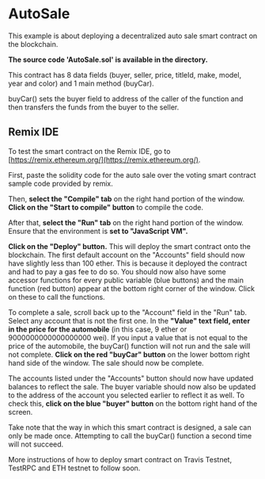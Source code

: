 
# AutoSale
This example is about deploying a decentralized auto sale smart contract on the blockchain.

**The source code 'AutoSale.sol' is available in the directory.**

This contract has 8 data fields (buyer, seller, price, titleId, make, model, year and color) and 1 main method (buyCar).

buyCar() sets the buyer field to address of the caller of the function and then transfers the funds from the buyer to the seller. 

## Remix IDE

To test the smart contract on the Remix IDE, go to [https://remix.ethereum.org/](https://remix.ethereum.org/). 

First, paste the solidity code for the auto sale over the voting smart contract sample code provided by remix. 

Then, **select the "Compile" tab** on the right hand portion of the window. **Click on the "Start to compile" button** to compile the code. 

After that, **select the "Run" tab** on the right hand portion of the window. Ensure that the environment is **set to "JavaScript VM".**

**Click on the "Deploy" button.** This will deploy the smart contract onto the blockchain. The first default account on the "Accounts" field should now have slightly less than 100 ether. This is because it deployed the contract and had to pay a gas fee to do so. You should now also have some accessor functions for every public variable (blue buttons) and the main function (red button) appear at the bottom right corner of the window. Click on these to call the functions.

To complete a sale, scroll back up to the "Account" field in the "Run" tab. Select any account that is not the first one. In the **"Value" text field, enter in the price for the automobile** (in this case, 9 ether or 9000000000000000000 wei). If you input a value that is not equal to the price of the automobile, the buyCar() function will not run and the sale will not complete. **Click on the red "buyCar" button** on the lower bottom right hand side of the window. The sale should now be complete.

The accounts listed under the "Accounts" button should now have updated balances to reflect the sale. The buyer variable should now also be updated to the address of the account you selected earlier to reflect it as well. To check this, **click on the blue "buyer" button** on the bottom right hand of the screen. 

Take note that the way in which this smart contract is designed, a sale can only be made once. Attempting to call the buyCar() function a second time will not succeed. 

More instructions of how to deploy smart contract on Travis Testnet, TestRPC and ETH testnet to follow soon.